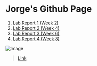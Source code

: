 # Jorge's Github Page <br />

1. [Lab Report 1 (Week 2)](report1/lab-report-1-week-2.html) <br />
2. [Lab Report 2 (Week 4)](report2/lab-report-2-week-4.html) <br />
3. [Lab Report 3 (Week 6)](report3/lab-report-3-week-6.html) <br />
4. [Lab Report 4 (Week 8)](report4/lab-report-4-week-8.html) <br />


![Image](https://cdn.pixabay.com/photo/2016/02/18/18/37/puppy-1207816__340.jpg)	 <br />
> [Link](https://cdn.pixabay.com/photo/2016/02/18/18/37/puppy-1207816__340.jpg)	 <br />





